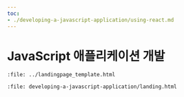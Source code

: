 ```yaml
---
toc:
- ./developing-a-javascript-application/using-react.md
---
```

# JavaScript 애플리케이션 개발

```{raw} html
:file: ../landingpage_template.html
```

```{raw} html
:file: developing-a-javascript-application/landing.html
```